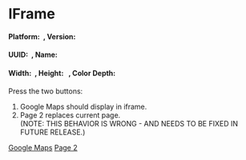 IFrame
======

#### Platform: <span id="platform">  </span>, Version: <span id="version"> </span>

#### UUID: <span id="uuid">  </span>, Name: <span id="name"> </span>

#### Width: <span id="width">  </span>, Height: <span id="height">  </span>, Color Depth: <span id="colorDepth"></span>

Press the two buttons:  
1. Google Maps should display in iframe.  
2. Page 2 replaces current page.  
(NOTE: THIS BEHAVIOR IS WRONG - AND NEEDS TO BE FIXED IN FUTURE RELEASE.)

<a href="javascript:" class="btn large">Google Maps</a> <a href="javascript:" class="btn large">Page 2</a>

